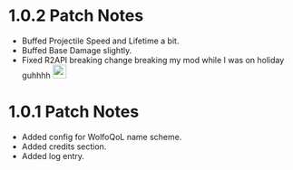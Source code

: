 # 1.0.2 Patch Notes
- Buffed Projectile Speed and Lifetime a bit.
- Buffed Base Damage slightly.
- Fixed R2API breaking change breaking my mod while I was on holiday guhhhh <img src="https://cdn.discordapp.com/attachments/781570609729372253/1112438647036334100/SE.jpg" width="24"/>

# 1.0.1 Patch Notes
- Added config for WolfoQoL name scheme.
- Added credits section.
- Added log entry.